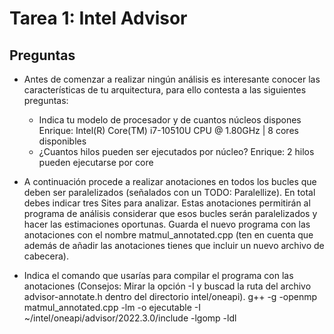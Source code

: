 # Tarea 1: Intel Advisor

## Preguntas
* Antes de comenzar a realizar ningún análisis es interesante conocer las características de tu arquitectura, para ello contesta a las siguientes preguntas:
    * Indica tu modelo de procesador y de cuantos núcleos dispones
            Enrique: Intel(R) Core(TM) i7-10510U CPU @ 1.80GHz | 8 cores disponibles
    * ¿Cuantos hilos pueden ser ejecutados por núcleo?
            Enrique: 2 hilos pueden ejecutarse por core

* A continuación procede a realizar anotaciones en todos los bucles que deben ser paralelizados (señalados con un TODO: Paralellize). En total debes indicar tres Sites para analizar. Estas anotaciones permitirán al programa de análisis considerar que esos bucles serán paralelizados y hacer las estimaciones oportunas. Guarda el nuevo programa con las anotaciones con el nombre matmul_annotated.cpp (ten en cuenta que además de añadir las anotaciones tienes que incluir un nuevo archivo de cabecera).

* Indica el comando que usarías para compilar el programa con las anotaciones (Consejos: Mirar la opción -I y buscad la ruta del archivo advisor-annotate.h dentro del directorio intel/oneapi).
        g++ -g -openmp matmul_annotated.cpp -lm -o ejecutable -I ~/intel/oneapi/advisor/2022.3.0/include -lgomp -ldl